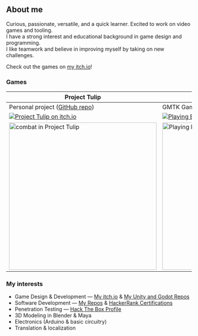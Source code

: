 ## About me

Curious, passionate, versatile, and a quick learner. Excited to work on video games and tooling. \
I have a strong interest and educational background in game design and programming. \
I like teamwork and believe in improving myself by taking on new challenges.

Check out the games on [my itch.io][itch-profile]!

### Games

| **Project Tulip** | **Playing By Ear** |
| ------------- | ------------- |
| Personal project ([GitHub repo][github-tulip]) | GMTK Game Jam 2024 entry (ranked 13th in Style) |
| [![Project Tulip on itch.io][itch-badge]](https://furkankambay.itch.io/tulip) | [![Playing By Ear on itch.io][itch-badge]][itch-playing-by-ear] |
| [<img src="https://img.itch.zone/aW1hZ2UvMjgyOTg2OS8xNzI4NjkzMS5naWY=/250x600/WfyqMy.gif" width=400 alt="combat in Project Tulip">][itch-tulip] | [<img src="https://img.itch.zone/aW1hZ2UvMjkwOTQ4OC8xNzQ2MDU3My5naWY=/original/6O6%2BL1.gif" width=400 alt="Playing By Ear gameplay">](https://thevan4.itch.io/playing-by-ear) |


### My interests

- Game Design & Development — [My itch.io][itch-profile] & [My Unity and Godot Repos][unity-source-repos]
- Software Development — [My Repos][source-repos] & [HackerRank Certifications][hackerrank]
- Penetration Testing — [Hack The Box Profile][hack-the-box]
- 3D Modeling in Blender & Maya
- Electronics (Arduino & basic circuitry)
- Translation & localization

[github-tulip]: https://github.com/FurkanKambay/ProjectTulip
[itch-tulip]: https://furkankambay.itch.io/tulip
[itch-playing-by-ear]: https://thevan4.itch.io/playing-by-ear

[itch-badge]: https://img.shields.io/badge/play_on_itch.io!-fa5c5c?style=for-the-badge&logo=itchdotio&logoColor=fff
[itch-profile]: https://furkankambay.itch.io/
[source-repos]: https://github.com/FurkanKambay?tab=repositories&type=source
[unity-source-repos]: https://github.com/FurkanKambay?tab=repositories&q=topic%3Aunity%2Cgodot&type=source
[hackerrank]: https://www.hackerrank.com/profile/FurkanKambay
[hack-the-box]: https://app.hackthebox.eu/profile/122166
